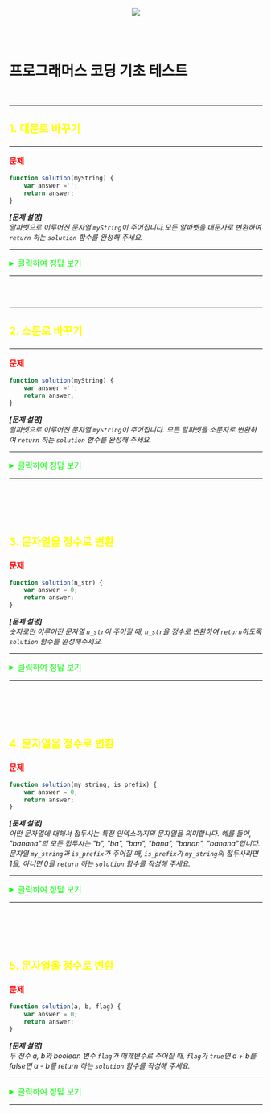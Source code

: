 <p align="center">
  <img src="https://file.newswire.co.kr/data/datafile2/thumb_640/2022/07/1994211446_20220703180818_7260737807.jpg">
</p>
</br></br>

# 프로그래머스 코딩 기초 테스트

</br>

---
## <p style="color:yellow;">1. 대문로 바꾸기</p>
---
**<p style="color:red; font-size:16px;">문제</p>**

```javascript
function solution(myString) {
    var answer ='';
    return answer;
}
```

__*[문제 설명]*__</br>
*알파벳으로 이루어진 문자열 `myString`이 주어집니다.모든 알파벳을 대문자로 변환하여 `return` 하는 `solution` 함수를 완성해 주세요.*</br>

---

<details>
<summary style="color:lime; font-size:16px;">클릭하여 정답 보기</summary>
<div markdown="1"></br>

```javascript
//이 함수는 solution 이라는 함수로 정의 되어있고, myString 이라는 파라미터 즉, 매개변수를 받아서 처리하는 역할을 한다
function solution(myString) {

//한번 밖에 쓰지 않을거니 answer를 let으로 변수 선언, 매개변수 myString을 toUpperCase() 메서드를 사용하여 대문자로 변경 한 후 answer 변수에 값을 저장
let answer = myString.toUpperCase();

//변경된 값을 반환
return answer;
}
```
**<span style="font-size:20px; color:tomato">🧐 공부한 것 정리</span>**

>메서드 `toUpperCase()`는 대문자로 변환된 호출 문자열 값을 반환합니다(값이 문자열이 아닌 경우 문자열로 변환됨)

>영어로 된 문자열은 `toUpperCase()`, `toLowerCase()` 메서드를 사용하여 각각 대문자, 소문자로 변경할 수 있다.


</div>
</details>


---

</br></br>

---
## <p style="color:yellow;">2. 소문로 바꾸기</p>
---

**<p style="color:red; font-size:16px;">문제</p>**

```javascript
function solution(myString) {
    var answer ='';
    return answer;
}
```

__*[문제 설명]*__</br>
*알파벳으로 이루어진 문자열 `myString`이 주어집니다. 모든 알파벳을 소문자로 변환하여 `return` 하는 `solution` 함수를 완성해 주세요.*

---

<details>
<summary style="color:lime; font-size:16px;">클릭하여 정답 보기</summary>
<div markdown="1">

```javascript
//이 함수는 solution 이라는 함수로 정의 되어있고, myString 이라는 파라미터 즉, 매개변수를 받아서 처리하는 역할을 한다
function solution(myString) {

    //한번 밖에 쓰지 않을거니 answer를 let으로 변수 선언, 매개변수 myString을 toLowerCase() 메서드를 사용하여 대문자로 변경 한 후 answer 변수에 값을 저장
    let answer = myString.toLowerCase();

    //값을 반환
    return answer;
}
```
**<span style="font-size:20px; color:tomato">🧐 공부한 것 정리</span>**

>메서드 `toLowerCase()`는 소문자로 변환된 호출 문자열 값을 반환합니다(값이 문자열이 아닌 경우 문자열로 변환됨)

>영어로 된 문자열은 `toUpperCase()`, `toLowerCase()` 메서드를 사용하여 각각 대문자, 소문자로 변경할 수 있다.


</div>
</details>


---
</br></br>
---
## <p style="color:yellow;">3. 문자열을 정수로 변환</p>

**<p style="color:red; font-size:16px;">문제</p>**

```javascript
function solution(n_str) {
    var answer = 0;
    return answer;
}
```

__*[문제 설명]*__</br>
*숫자로만 이루어진 문자열 `n_str`이 주어질 때, `n_str`을 정수로 변환하여 `return`하도록 `solution` 함수를 완성해주세요.*

---

<details>
<summary style="color:lime; font-size:16px;">클릭하여 정답 보기</summary>
<div markdown="1"></br>

```javascript
//함수 solution은 n_str이라는 매개변수를 가진 함수로 정의한다
function solution(n_str) {

    //문자열을 정수로 변환해주는 과정 number 메서드를 사용하여 메서드 안에 매개변수를 담는다.
    let answer = Number(n_str);

    //값을 반환
    return answer;
}
```
**<span style="font-size:20px; color:tomato">🧐 공부한 것 정리</span>**
>`Number()`은 문자열을 숫자로 변환하는 함수

>숫자로 변환할 수 없는 값인 경우 NaN을 반환


</div>
</details>


------
</br></br>
---
## <p style="color:yellow;">4. 문자열을 정수로 변환</p>

**<p style="color:red; font-size:16px;">문제</p>**

```javascript
function solution(my_string, is_prefix) {
    var answer = 0;
    return answer;
}
```

__*[문제 설명]*__</br>
*어떤 문자열에 대해서 접두사는 특정 인덱스까지의 문자열을 의미합니다. 예를 들어, "banana"의 모든 접두사는 "b", "ba", "ban", "bana", "banan", "banana"입니다.
문자열 `my_string`과 `is_prefix`가 주어질 때, `is_prefix`가 `my_string`의 접두사라면 1을, 아니면 0을 `return` 하는 `solution` 함수를 작성해 주세요.*

---

<details>
<summary style="color:lime; font-size:16px;">클릭하여 정답 보기</summary>
<div markdown="1"></br>

```javascript
// solution이라는 함수는 my_string, is_prefix 두개의 매개변수를 받는 함수로 정의
function solution(my_string, is_prefix) {

    //answer는 0을 저장한다
    let answer = 0;

    //조건문 활용
    //startsWith 호출하여 my_string이 is_prefix로 시작한다면 answer = 1로 저장
    if (my_string.startsWith(is_prefix)) {
        answer = 1;

    //true가 아니라면 answer를 반환
    } else {
        return answer;
    }
    return answer;
}
```
**<span style="font-size:20px; color:tomato">🧐 공부한 것 정리</span>**
>`.startsWith()`는 주어진 문자열이 특정 문자열로 시작하는지 확인한다

>주어진 문자열로 시작한다면 `true`, 아니면 `false`를 반환


</div>
</details>


---
</br></br>
---
## <p style="color:yellow;">5. 문자열을 정수로 변환</p>

**<p style="color:red; font-size:16px;">문제</p>**

```javascript
function solution(a, b, flag) {
    var answer = 0;
    return answer;
}
```

__*[문제 설명]*__</br>
*두 정수 a, b와 boolean 변수 `flag`가 매개변수로 주어질 때, `flag`가 `true`면 a + b를 false면 a - b를 return 하는 `solution` 함수를 작성해 주세요.*

---

<details>
<summary style="color:lime; font-size:16px;">클릭하여 정답 보기</summary>
<div markdown="1"></br>

```javascript
//solution이라는 함수는 정수 a, b와 매개변수 flag를 받아서 처리하는 함수로 정의
function solution(a, b, flag) {
    //answer에 0을 저장
    let answer = 0;
    //flag가 'true'일 때 조건문 작성
    if (flag == true) {
        answer =  a + b;
    //flag가 'true'가 아닐 때
    } else {
        answer = a - b;
    }
    return answer;
}
```
**<span style="font-size:20px; color:tomato">🧐 공부한 것 정리</span>**
>`boolean 변수`란
어떤 프로그래밍 언어에도 존재하는 자료형, 값이 `true` 또는 `false`, 총 2개밖에 존재하지 않는 자료형, 바로 Boolean 자료형이다.

>이 변수는 `true` 또는 `false` 두 가지 값 중 하나를 가질 수 있다.


</div>
</details>


---
